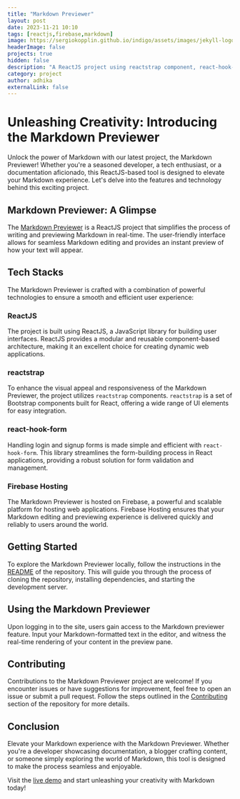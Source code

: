 ```yaml
---
title: "Markdown Previewer"
layout: post
date: 2023-11-21 10:10
tags: [reactjs,firebase,markdown]
image: https://sergiokopplin.github.io/indigo/assets/images/jekyll-logo-light-solid.png
headerImage: false
projects: true
hidden: false
description: "A ReactJS project using reactstrap component, react-hook-form to handle login and signup form. The project is hosted in Firebase. Upon logging in into the site, user will be able to use a markdown previewer feature where they can input a markdown format text and see the corresponding result."
category: project
author: adhika
externalLink: false
---
```


# Unleashing Creativity: Introducing the Markdown Previewer

Unlock the power of Markdown with our latest project, the Markdown Previewer! Whether you're a seasoned developer, a tech enthusiast, or a documentation aficionado, this ReactJS-based tool is designed to elevate your Markdown experience. Let's delve into the features and technology behind this exciting project.

## Markdown Previewer: A Glimpse

The [Markdown Previewer](https://adhika16.github.io/markdown-previewer/) is a ReactJS project that simplifies the process of writing and previewing Markdown in real-time. The user-friendly interface allows for seamless Markdown editing and provides an instant preview of how your text will appear.

## Tech Stacks

The Markdown Previewer is crafted with a combination of powerful technologies to ensure a smooth and efficient user experience:

### ReactJS

The project is built using ReactJS, a JavaScript library for building user interfaces. ReactJS provides a modular and reusable component-based architecture, making it an excellent choice for creating dynamic web applications.

### reactstrap

To enhance the visual appeal and responsiveness of the Markdown Previewer, the project utilizes `reactstrap` components. `reactstrap` is a set of Bootstrap components built for React, offering a wide range of UI elements for easy integration.

### react-hook-form

Handling login and signup forms is made simple and efficient with `react-hook-form`. This library streamlines the form-building process in React applications, providing a robust solution for form validation and management.

### Firebase Hosting

The Markdown Previewer is hosted on Firebase, a powerful and scalable platform for hosting web applications. Firebase Hosting ensures that your Markdown editing and previewing experience is delivered quickly and reliably to users around the world.

## Getting Started

To explore the Markdown Previewer locally, follow the instructions in the [README](https://github.com/adhika16/markdown-previewer#installation) of the repository. This will guide you through the process of cloning the repository, installing dependencies, and starting the development server.

## Using the Markdown Previewer

Upon logging in to the site, users gain access to the Markdown previewer feature. Input your Markdown-formatted text in the editor, and witness the real-time rendering of your content in the preview pane.


## Contributing

Contributions to the Markdown Previewer project are welcome! If you encounter issues or have suggestions for improvement, feel free to open an issue or submit a pull request. Follow the steps outlined in the [Contributing](https://github.com/adhika16/markdown-previewer#contributing) section of the repository for more details.

## Conclusion

Elevate your Markdown experience with the Markdown Previewer. Whether you're a developer showcasing documentation, a blogger crafting content, or someone simply exploring the world of Markdown, this tool is designed to make the process seamless and enjoyable.

Visit the [live demo](https://markdown-previewer-3aa0d.web.app/) and start unleashing your creativity with Markdown today!
